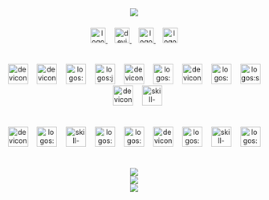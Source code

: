 <div align="center">
    <img src="https://hits.sh/github.com/pth-1641/hits.svg?color=%23ffffffFF&extraCount=111111&label=Profile&labelColor=%2310b981FF&logo=youtubegaming&style=for-the-badge&view=total" />
</div>
<div align="center">
    <img src="https://capsule-render.vercel.app/api?color=timeGradient&type=waving&section=footer&fontColor=36bcf7ff&height=120&animation=fadeIn&fontSize=70&fontAlign=50&fontAlignY=50&rotate=0&stroke=&strokeWidth=0&text=Ph%E1%BA%A1m+Tu%E1%BA%A5n+H%C3%B9ng&reversal=true" alt="" />
</div>
<h3 align="left">
    
</h3>
<div align="center"><a href="https://fb.com/pth.1641">
    <img src="https://api.iconify.design/logos/facebook.svg" alt="logos:facebook" height="30" />
    </a>
    <img width="10" />
    <a href="https://linkedin.com/in/pth1641">
    <img src="https://api.iconify.design/devicon/linkedin.svg" alt="devicon:linkedin" height="30" />
    </a>
    <img width="10" />
    <a href="https://t.me/pth1641">
    <img src="https://api.iconify.design/logos/telegram.svg" alt="logos:telegram" height="30" />
    </a>
    <img width="10" />
    <a href="https://twitter.com/_pth1641">
    <img src="https://api.iconify.design/logos/twitter.svg" alt="logos:twitter" height="30" />
    </a>
</div>
<h1 align="left">
    
</h1>
<div align="center">
    <img src="https://readme-typing-svg.demolab.com?fontSize=20&repeat=false&multiline=false&duration=3000&color=%2336bcf7ff&background=%2300000000&pause=3000&width=140&height=50&font=Fira+Code&lines=%F0%9F%92%BBFront-end&vCenter=true&size=20" alt="" />
</div>
<div align="center"><img src="https://api.iconify.design/devicon/html5.svg" alt="devicon:html5" height="40" />
    <img width="10" />
    <img src="https://api.iconify.design/devicon/typescript.svg" alt="devicon:typescript" height="40" />
    <img width="10" />
    <img src="https://api.iconify.design/logos/vue.svg" alt="logos:vue" height="40" />
    <img width="10" />
    <img src="https://api.iconify.design/logos/javascript.svg" alt="logos:javascript" height="40" />
    <img width="10" />
    <img src="https://api.iconify.design/devicon/css3.svg" alt="devicon:css3" height="40" />
    <img width="10" />
    <img src="https://api.iconify.design/logos/nuxt-icon.svg" alt="logos:nuxt-icon" height="40" />
    <img width="10" />
    <img src="https://api.iconify.design/devicon/react.svg" alt="devicon:react" height="40" />
    <img width="10" />
    <img src="https://api.iconify.design/logos/preact.svg" alt="logos:preact" height="40" />
    <img width="10" />
    <img src="https://api.iconify.design/logos/shopify.svg" alt="logos:shopify" height="40" />
    <img width="10" />
    <img src="https://api.iconify.design/devicon/svelte.svg" alt="devicon:svelte" height="40" />
    <img width="10" />
    <img src="https://api.iconify.design/skill-icons/nextjs-light.svg" alt="skill-icons:nextjs-light" height="40" />
</div>
<h1 align="left">
    
</h1>
<div align="center">
    <img src="https://readme-typing-svg.demolab.com?fontSize=20&repeat=false&multiline=false&duration=4000&color=%2336bcf7ff&background=%2300000000&pause=2000&width=130&height=50&font=Fira+Code&lines=%F0%9F%9B%A1%EF%B8%8FBack-end&vCenter=true&size=20" alt="" />
</div>
<div align="center"><img src="https://api.iconify.design/devicon/nodejs.svg" alt="devicon:nodejs" height="40" />
    <img width="10" />
    <img src="https://api.iconify.design/logos/mongodb-icon.svg" alt="logos:mongodb-icon" height="40" />
    <img width="10" />
    <img src="https://api.iconify.design/skill-icons/aws-light.svg" alt="skill-icons:aws-light" height="40" />
    <img width="10" />
    <img src="https://api.iconify.design/logos/postgresql.svg" alt="logos:postgresql" height="40" />
    <img width="10" />
    <img src="https://api.iconify.design/logos/docker-icon.svg" alt="logos:docker-icon" height="40" />
    <img width="10" />
    <img src="https://api.iconify.design/devicon/go.svg" alt="devicon:go" height="40" />
    <img width="10" />
    <img src="https://api.iconify.design/logos/nestjs.svg" alt="logos:nestjs" height="40" />
    <img width="10" />
    <img src="https://api.iconify.design/skill-icons/expressjs-light.svg" alt="skill-icons:expressjs-light" height="40" />
    <img width="10" />
    <img src="https://api.iconify.design/logos/mysql.svg" alt="logos:mysql" height="40" />
</div>
<h1 align="left">
    
</h1>
<div align="center">
    <img src="https://readme-typing-svg.demolab.com?fontSize=20&repeat=false&multiline=false&duration=5000&color=%2336bcf7ff&background=%2300000000&pause=1000&width=180&height=50&font=Fira+Code&lines=%F0%9F%93%88Github+Stats&vCenter=true&size=20" alt="" />
</div>
<div align="center">
    <img src="https://github-readme-stats.vercel.app/api?username=pth-1641&theme=tokyonight&hide_border=true&show_icons=true&hide_title=false&disable_animations=false&hide_rank=false&rank_icon=default&hide=&show=&locale=EN" />
</div>
<div align="center">
    <img src="https://streak-stats.demolab.com?user=pth-1641&theme=tokyonight&hide_border=true&disable_animations=false&hide_total_contributions=false&hide_current_streak=false&hide_longest_streak=false&mode=daily&locale=EN" />
</div>
<div align="center">
    <img src="https://github-trophies.vercel.app?username=pth-1641&theme=tokyonight&title=MultiLanguage%2CLongTimeUser%2CNewUser%2CStars%2CFollowers%2CCommits%2CRepositories%2CIssues%2CPullRequest%2CAchieveSuperRank%2CAncientUser%2COrganizations&no-frame=true" />        
</div>
<h1 align="left">
    
</h1>
<div align="center">
    <img src="https://readme-typing-svg.demolab.com?fontSize=20&repeat=false&multiline=false&duration=5000&color=%2336bcf7ff&background=%2300000000&pause=1000&width=140&height=50&font=Fira+Code&lines=%E2%9C%8D%EF%B8%8FDev+Quote&vCenter=true&size=20" alt="" />
</div>
<div align="center">
      <img src="https://quotes-github-readme.vercel.app/api?theme=tokyonight&border=true&type=horizontal" alt="" />
</div>
